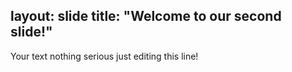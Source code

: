 layout: slide
title: "Welcome to our second slide!"
---
Your text
nothing serious just editing this line!
